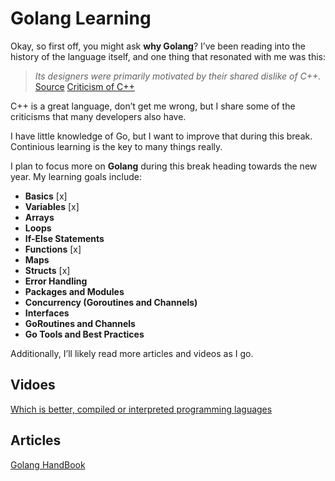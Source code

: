 # Golang Learning

Okay, so first off, you might ask **why Golang**? I’ve been reading into the history of the language itself, and one thing that resonated with me was this: 

> *Its designers were primarily motivated by their shared dislike of C++.*  
> [Source](https://en.wikipedia.org/wiki/Go_(programming_language))  
> [Criticism of C++](https://en.wikipedia.org/wiki/Criticism_of_C%2B%2B)

C++ is a great language, don’t get me wrong, but I share some of the criticisms that many developers also have.

I have little knowledge of Go, but I want to improve that during this break. Continious learning is the key to many things really.

I plan to focus more on **Golang** during this break heading towards the new year. My learning goals include:

- **Basics**  [x]
- **Variables**  [x]
- **Arrays**  
- **Loops**  
- **If-Else Statements**  
- **Functions** [x] 
- **Maps**  
- **Structs** [x] 
- **Error Handling**
- **Packages and Modules**
- **Concurrency (Goroutines and Channels)**
- **Interfaces**
- **GoRoutines and Channels**
- **Go Tools and Best Practices**
  

Additionally, I’ll likely read more articles and videos as I go.

## Vidoes
[Which is better, compiled or interpreted programming laguages](https://www.youtube.com/watch?v=1CSPb2q94KQ)


## Articles
[Golang HandBook](https://www.freecodecamp.org/news/learn-golang-handbook/)
